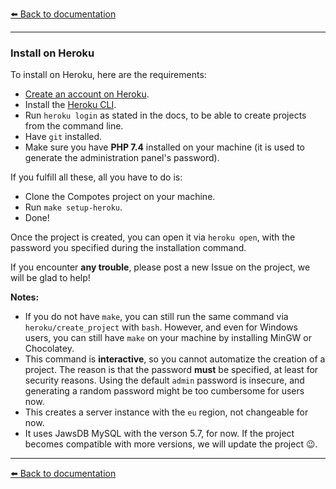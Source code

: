 [⬅️ Back to documentation](../README.md)

---

### Install on Heroku

To install on Heroku, here are the requirements:

* [Create an account on Heroku](https://signup.heroku.com/).
* Install the [Heroku CLI](https://devcenter.heroku.com/articles/heroku-cli).
* Run `heroku login` as stated in the docs, to be able to create projects from the command line.
* Have `git` installed.
* Make sure you have **PHP 7.4** installed on your machine (it is used to generate the administration panel's password).

If you fulfill all these, all you have to do is:

* Clone the Compotes project on your machine.
* Run `make setup-heroku`.
* Done!

Once the project is created, you can open it via `heroku open`, with the password you specified during the installation command.

If you encounter **any trouble**, please post a new Issue on the project, we will be glad to help!

**Notes:**
* If you do not have `make`, you can still run the same command via `heroku/create_project` with `bash`.
  However, and even for Windows users, you can still have `make` on your machine by installing MinGW or Chocolatey.
* This command is **interactive**, so you cannot automatize the creation of a project. The reason is that the password **must** be specified, at least for security reasons. Using the default `admin` password is insecure, and generating a random password might be too cumbersome for users now.
* This creates a server instance with the `eu` region, not changeable for now.
* It uses JawsDB MySQL with the verson 5.7, for now. If the project becomes compatible with more versions, we will update the project 😉.

---
[⬅️ Back to documentation](../README.md)

